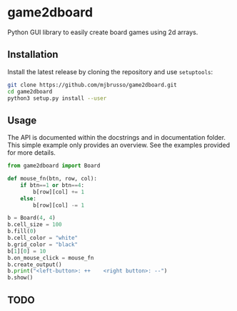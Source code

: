 # game2dboard

Python GUI library to easily create board games using 2d arrays.

## Installation

Install the latest release by cloning the repository and use `setuptools`:

```bash
git clone https://github.com/mjbrusso/game2dboard.git 
cd game2dboard
python3 setup.py install --user
```


## Usage

The API is documented within the docstrings and in documentation folder. 
This simple example only provides an overview. See the examples provided for more details.

```python
from game2dboard import Board

def mouse_fn(btn, row, col):
    if btn==1 or btn==4:
        b[row][col] += 1
    else:
        b[row][col] -= 1

b = Board(4, 4)
b.cell_size = 100
b.fill(0)
b.cell_color = "white"
b.grid_color = "black"
b[1][0] = 10
b.on_mouse_click = mouse_fn
b.create_output()
b.print("<left-button>: ++    <right button>: --")
b.show()
```
## TODO
